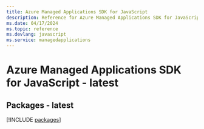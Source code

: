 ```yaml
---
title: Azure Managed Applications SDK for JavaScript
description: Reference for Azure Managed Applications SDK for JavaScript
ms.date: 04/17/2024
ms.topic: reference
ms.devlang: javascript
ms.service: managedapplications
---
```

# Azure Managed Applications SDK for JavaScript - latest
## Packages - latest
[!INCLUDE [packages](managed-applications-index.md)]